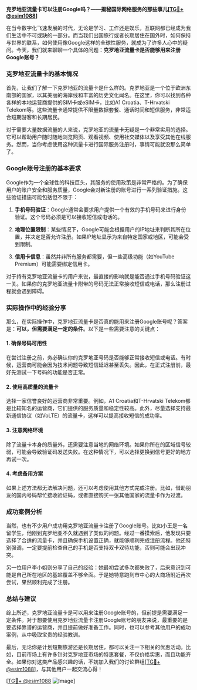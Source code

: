 **克罗地亚流量卡可以注册Google吗？——揭秘国际网络服务的那些事儿[[TG💪+ @esim1088](https://t.me/s/esim1088)]**

在当今数字化飞速发展的时代，无论是学习、工作还是娱乐，互联网都已经成为我们生活中不可或缺的一部分。而当我们出国旅行或者长期居住在国外时，如何保持与世界的联系，如何使用像Google这样的全球性服务，就成为了许多人心中的疑问。今天，我们就来聊聊一个具体的问题：**克罗地亚流量卡是否能够用来注册Google账号？**

### 克罗地亚流量卡的基本情况

首先，让我们了解一下克罗地亚的流量卡是什么样的。克罗地亚是一个位于欧洲东南部的国家，以其美丽的海岸线和丰富的历史文化闻名。在这里，你可以找到各种各样的本地运营商提供的SIM卡或eSIM卡，比如A1 Croatia、T-Hrvatski Telekom等。这些流量卡通常提供不限量数据套餐、通话时间和短信服务，非常适合短期游客和长期居民。

对于需要大量数据流量的人来说，克罗地亚的流量卡无疑是一个非常实用的选择。它可以帮助用户随时随地浏览网页、观看视频、使用社交媒体以及享受其他在线服务。然而，当你考虑使用这种流量卡进行国际服务注册时，事情可能就没那么简单了。

### Google账号注册的基本要求

Google作为一个全球性的科技巨头，其服务的使用政策是非常严格的。为了确保用户的账户安全和服务质量，Google会对新注册的账号进行一系列验证措施。这些验证措施可能包括但不限于：

1. **手机号码验证**：Google通常会要求用户提供一个有效的手机号码来进行身份验证。这个号码必须是可以接收短信或电话的。
   
2. **地理位置限制**：某些情况下，Google可能会根据用户的IP地址来判断其所在位置，并决定是否允许注册。如果IP地址显示为来自特定国家或地区，可能会受到限制。

3. **信用卡信息**：虽然并非所有服务都需要，但一些高级功能（如YouTube Premium）可能需要绑定信用卡。

对于持有克罗地亚流量卡的用户来说，最直接的影响就是能否通过手机号码验证这一关。如果你的克罗地亚流量卡附带的号码无法正常接收短信或电话，那么注册过程就会遇到障碍。

### 实际操作中的经验分享

那么，在实际操作中，克罗地亚流量卡是否真的能用来注册Google账号呢？答案是：**可以，但需要满足一定的条件**。以下是一些需要注意的关键点：

#### 1. 确保号码可用性
在尝试注册之前，务必确认你的克罗地亚号码是否能够正常接收短信或电话。有时候，运营商可能会因为技术问题导致短信延迟甚至丢失。因此，在正式注册前，最好先测试一下号码的功能是否正常。

#### 2. 使用高质量的流量卡
选择一家信誉良好的运营商非常重要。例如，A1 Croatia和T-Hrvatski Telekom都是比较知名的运营商，它们提供的服务质量和稳定性较高。此外，尽量选择支持最新通信协议（如VoLTE）的流量卡，这样可以提高接收短信的成功率。

#### 3. 注意网络环境
除了流量卡本身的质量外，还需要注意当地的网络环境。如果你所在的区域信号较弱，可能会导致验证码发送失败。在这种情况下，可以选择更换到信号更好的地方再试一次。

#### 4. 考虑备用方案
如果上述方法都无法解决问题，还可以考虑使用其他方式完成注册。比如，借助朋友的国内号码帮忙接收验证码，或者直接购买一张其他国家的流量卡作为过渡。

### 成功案例分析

当然，也有不少用户成功用克罗地亚流量卡注册了Google账号。比如小王是一名留学生，他刚到克罗地亚不久就遇到了类似的问题。经过一番摸索后，他发现只要选择了合适的流量卡，并且确保手机设置正确，就能够顺利完成注册流程。他还特别强调，一定要提前检查自己的手机是否支持双卡双待功能，否则可能会出现冲突。

另一位用户李小姐则分享了自己的经验：她最初尝试多次都失败了，后来意识到可能是自己所在地区的基站覆盖不够全面。于是她特意跑到市中心的大商场附近再次尝试，果然顺利完成了注册。

### 总结与建议

综上所述，克罗地亚流量卡是可以用来注册Google账号的，但前提是需要满足一定条件。对于想要使用克罗地亚流量卡注册Google账号的朋友来说，最重要的是要选择靠谱的运营商，并且提前做好准备工作。同时，也可以参考其他用户的成功案例，从中吸取宝贵的经验教训。

最后，无论你是计划短期旅游还是长期居住，都可以关注一下相关的优惠活动。比如，目前市场上有许多针对克罗地亚市场的特惠套餐，不仅价格实惠，而且功能齐全。如果你对这类产品感兴趣的话，不妨加入我们的讨论群组[[TG💪+ @esim1088](https://t.me/s/esim1088)]，与其他用户一起交流心得！

[[TG💪+ @esim1088](https://t.me/s/esim1088) ![Image](https://i.postimg.cc/4NQfJmqS/Snipaste-2025-05-13-00-14-12.png)]